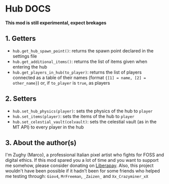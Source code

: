 # Hub DOCS

**This mod is still experimental, expect brekages**

## 1. Getters
* `hub.get_hub_spawn_point()`: returns the spawn point declared in the settings file
* `hub.get_additional_items()`: returns the list of items given when entering the hub
* `hub.get_players_in_hub(to_player)`: returns the list of players connected as a table of their names (format `{[1] = name, [2] = other_name}`) or, if `to_player` is `true`, as players

## 2. Setters
* `hub.set_hub_physics(player)`: sets the physics of the hub to `player`
* `hub.set_items(player)`: sets the items of the hub to `player`
* `hub.set_celestial_vault(celvault)`: sets the celestial vault (as in the MT API) to every player in the hub

## 3. About the author(s)
I'm Zughy (Marco), a professional Italian pixel artist who fights for FOSS and digital ethics. If this mod spared you a lot of time and you want to support me somehow, please consider donating on [Liberapay](https://liberapay.com/Zughy/). Also, this project wouldn't have been possible if it hadn't been for some friends who helped me testing through: `Giov4`, `MrFreeman`, `_Zaizen_` and `Xx_Crazyminer_xX`
